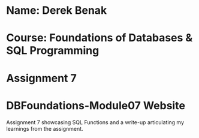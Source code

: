 # Name: Derek Benak
# Course: Foundations of Databases & SQL Programming
# Assignment 7
# DBFoundations-Module07 Website

Assignment 7 showcasing SQL Functions and a write-up articulating my learnings from the assignment.

